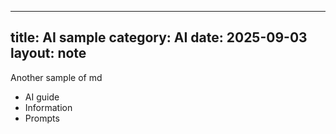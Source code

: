 
---
title: AI sample
category: AI
date: 2025-09-03
layout: note
---
Another sample of md
- AI guide
- Information
- Prompts
